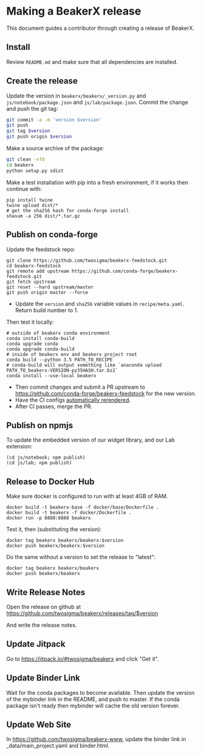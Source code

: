 <!--
    Copyright 2017 TWO SIGMA OPEN SOURCE, LLC

    Licensed under the Apache License, Version 2.0 (the "License");
    you may not use this file except in compliance with the License.
    You may obtain a copy of the License at

           http://www.apache.org/licenses/LICENSE-2.0

    Unless required by applicable law or agreed to in writing, software
    distributed under the License is distributed on an "AS IS" BASIS,
    WITHOUT WARRANTIES OR CONDITIONS OF ANY KIND, either express or implied.
    See the License for the specific language governing permissions and
    limitations under the License.
-->

Making a BeakerX release
===========================

This document guides a contributor through creating a release of BeakerX.

Install
-------

Review ``README.md`` and make sure that all dependencies are installed.


Create the release
------------------

Update the version in `beakerx/beakerx/_version.py` and
`js/notebook/package.json` and `js/lab/package.json`.  Commit
the change and push the git tag:

```bash
git commit -a -m 'version $version'
git push
git tag $version
git push origin $version
```

Make a source archive of the package:
```bash
git clean -xfd
cd beakerx
python setup.py sdist
```

Make a test installation with pip into a fresh environment, if it works then continue with:
```
pip install twine
twine upload dist/*
# get the sha256 hash for conda-forge install
shasum -a 256 dist/*.tar.gz
```

Publish on conda-forge
----------------------

Update the feedstock repo:

```
git clone https://github.com/twosigma/beakerx-feedstock.git
cd beakerx-feedstock
git remote add upstream https://github.com/conda-forge/beakerx-feedstock.git
git fetch upstream
git reset --hard upstream/master
git push origin master --force
```
- Update the `version` and `sha256` variable values in `recipe/meta.yaml`.
  Return  build number to 1.

Then test it locally:

```
# outside of beakerx conda environment
conda install conda-build
conda upgrade conda
conda upgrade conda-build
# inside of beakerx env and beakerx project root
conda build --python 3.5 PATH_TO_RECIPE
# conda-build will output something like `anaconda upload PATH_TO_beakerx-VERSION-py35HASH.tar.bz2`
conda install --use-local beakerx
```

- Then commit changes and submit a PR upstream to
  https://github.com/conda-forge/beakerx-feedstock for the new
  version.
- Have the CI configs [automatically
  rerendered](https://conda-forge.org/docs/webservice.html#conda-forge-admin-please-rerender).
- After CI passes, merge the PR.


Publish on npmjs
----------------

To update the embedded version of our widget library, and our Lab extension:
```
(cd js/notebook; npm publish)
(cd js/lab; npm publish)
```

Release to Docker Hub
---------------------

Make sure docker is configured to run with at least 4GB of RAM.

```
docker build -t beakerx-base -f docker/base/Dockerfile .
docker build -t beakerx -f docker/Dockerfile .
docker run -p 8888:8888 beakerx
```

Test it, then (substituting the version):

```
docker tag beakerx beakerx/beakerx:$version
docker push beakerx/beakerx:$version
```

Do the same without a version to set the release to "latest":

```
docker tag beakerx beakerx/beakerx
docker push beakerx/beakerx
```

Write Release Notes
------------------

Open the release on github at
https://github.com/twosigma/beakerx/releases/tag/$version

And write the release notes.

Update Jitpack
--------------

Go to https://jitpack.io/#twosigma/beakerx and click "Get it".

Update Binder Link
------------------

Wait for the conda packages to become available.  Then update the
version of the mybinder link in the README, and push to master.  If
the conda package isn't ready then mybinder will cache the old
version forever.

Update Web Site
---------------

In https://github.com/twosigma/beakerx-www, update the binder link in
_data/main_project.yaml and binder.html.
